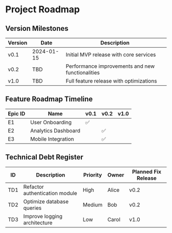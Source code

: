 # Project Roadmap

## Version Milestones

| Version | Date       | Description                                   |
|---------|------------|-----------------------------------------------|
| v0.1    | 2024-01-15 | Initial MVP release with core services        |
| v0.2    | TBD        | Performance improvements and new functionalities  |
| v1.0    | TBD        | Full feature release with optimizations       |

## Feature Roadmap Timeline

| Epic ID | Name               | v0.1 | v0.2 | v1.0 |
|---------|--------------------|------|------|------|
| E1      | User Onboarding    |  ✅  |      |      |
| E2      | Analytics Dashboard|      |  ✅  |      |
| E3      | Mobile Integration |      |  ✅  |      |

## Technical Debt Register

| ID | Description                     | Priority | Owner  | Planned Fix Release |
|----|---------------------------------|----------|--------|---------------------|
| TD1 | Refactor authentication module | High     | Alice  | v0.2                |
| TD2 | Optimize database queries      | Medium   | Bob    | v0.2                |
| TD3 | Improve logging architecture   | Low      | Carol  | v1.0                |
